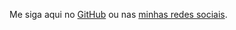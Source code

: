 Me siga aqui no  [GitHub](https://github.com/rico-hoffmann) ou  nas [minhas redes sociais](https://linktr.ee/ricohoffmann).
